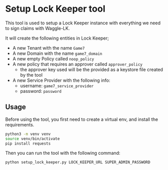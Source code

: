 # Setup Lock Keeper tool

This tool is used to setup a Lock Keeper instance with everything we need to sign claims with Waggle-LK.

It will create the following entities in Lock Keeper;

- A new Tenant with the name `Game7`
- A new Domain with the name `game7_domain`
- A new empty Policy called `noop_policy`
- A new policy that requires an approver called `approver_policy`
    - the approver key used will be the provided as a keystore file created by the tool
- A new Service Provider with the following info:
    - username: `game7_service_provider`
    - password: `password`

## Usage

Before using the tool, you first need to create a virtual env, and install the requirements.

```bash
python3 -m venv venv
source venv/bin/activate
pip install requests
```

Then you can run the tool with the following command:

```bash
python setup_lock_keeper.py LOCK_KEEPER_URL SUPER_ADMIN_PASSWORD
```
